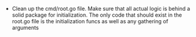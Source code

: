 - Clean up the cmd/root.go file. Make sure that all actual logic is behind a solid package for initialization. The only code that should exist in the root.go file is the initialization funcs as well as any gathering of arguments
